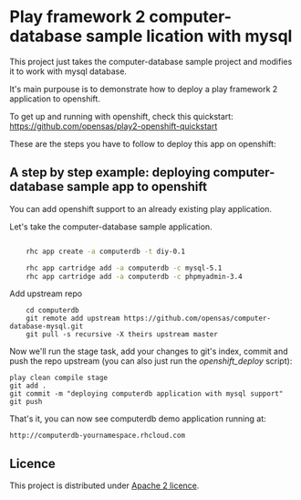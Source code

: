 Play framework 2 computer-database sample <applet></applet>lication with mysql
============================

This project just takes the computer-database sample project and modifies it to work with mysql database.

It's main purpouse is to demonstrate how to deploy a play framework 2 application to openshift.

To get up and running with openshift, check this quickstart: https://github.com/opensas/play2-openshift-quickstart

These are the steps you have to follow to deploy this app on openshift:

A step by step example: deploying computer-database sample app to openshift
-------------------------

You can add openshift support to an already existing play application. 

Let's take the computer-database sample application.

```bash

    rhc app create -a computerdb -t diy-0.1

    rhc app cartridge add -a computerdb -c mysql-5.1
    rhc app cartridge add -a computerdb -c phpmyadmin-3.4
```

Add upstream repo

```
    cd computerdb
    git remote add upstream https://github.com/opensas/computer-database-mysql.git
    git pull -s recursive -X theirs upstream master
```

Now we'll run the stage task, add your changes to git's index, commit and push the repo upstream (you can also just run the *openshift_deploy* script):

    play clean compile stage
    git add .
    git commit -m "deploying computerdb application with mysql support"
    git push

That's it, you can now see computerdb demo application running at:

    http://computerdb-yournamespace.rhcloud.com
    
Licence
----------------------------
This project is distributed under [Apache 2 licence](http://www.apache.org/licenses/LICENSE-2.0.html). 